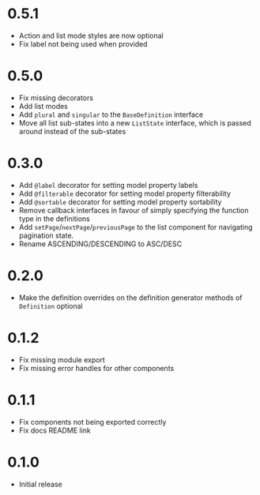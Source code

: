 # 0.5.1

* Action and list mode styles are now optional
* Fix label not being used when provided

# 0.5.0

* Fix missing decorators
* Add list modes
* Add `plural` and `singular` to the `BaseDefinition` interface
* Move all list sub-states into a new `ListState` interface, which is passed around
  instead of the sub-states

# 0.3.0

* Add `@label` decorator for setting model property labels
* Add `@filterable` decorator for setting model property filterability
* Add `@sortable` decorator for setting model property sortability
* Remove callback interfaces in favour of simply specifying the function type in the definitions
* Add `setPage`/`nextPage`/`previousPage` to the list component for navigating pagination state.
* Rename ASCENDING/DESCENDING to ASC/DESC

# 0.2.0

* Make the definition overrides on the definition generator methods of `Definition` optional

# 0.1.2

* Fix missing module export
* Fix missing error handles for other components

# 0.1.1

* Fix components not being exported correctly
* Fix docs README link

# 0.1.0

* Initial release
